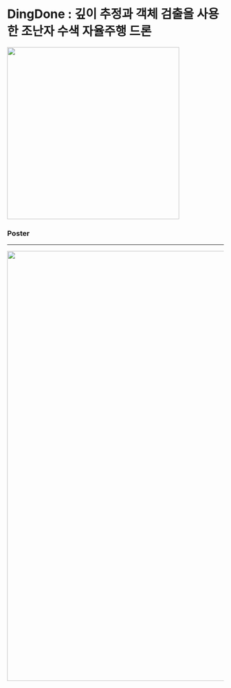 # DingDone : 깊이 추정과 객체 검출을 사용한 조난자 수색 자율주행 드론


<img src="https://user-images.githubusercontent.com/87409442/167561776-5cdf8912-b22d-45f5-82a7-e9fd01815018.png" width="400">


### Poster
<hr></hr>
<img src="https://user-images.githubusercontent.com/70934572/170620790-377cc8dc-a2a9-4f77-9253-79ff299f4be2.jpg" width="1000")

<hr></hr>
